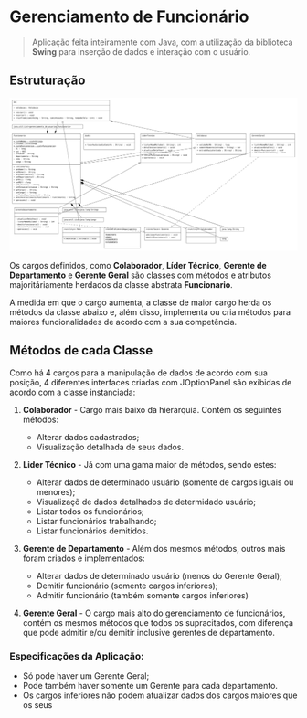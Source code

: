 # Gerenciamento de Funcionário

> Aplicação feita inteiramente com Java, com a utilização da biblioteca **Swing** para inserção de dados e interação com o usuário.

## Estruturação

![](img/img.png)

Os cargos definidos, como **Colaborador**, **Líder Técnico**, **Gerente de 
Departamento** e **Gerente Geral** são classes com métodos e atributos
majoritáriamente herdados da classe abstrata **Funcionario**.

A medida em que o cargo aumenta, a classe de maior cargo herda os métodos da classe
abaixo e, além disso, implementa ou cria métodos para maiores
funcionalidades de acordo com a sua competência.

## Métodos de cada Classe

Como há 4 cargos para a manipulação de dados de acordo com sua posição,
4 diferentes interfaces criadas com JOptionPanel são exibidas
de acordo com a classe instanciada:

1. **Colaborador** - Cargo mais baixo da hierarquia. Contém os seguintes métodos: 
   - Alterar dados cadastrados;
   - Visualização detalhada de seus dados.

2. **Lider Técnico** - Já com uma gama maior de métodos, sendo estes:
   - Alterar dados de determinado usuário (somente de cargos iguais ou menores);
   - Visualizaçõ de dados detalhados de determidado usuário;
   - Listar todos os funcionários;
   - Listar funcionários trabalhando;
   - Listar funcionários demitidos.

3. **Gerente de Departamento** - Além dos mesmos métodos, outros mais foram criados e implementados:
   - Alterar dados de determinado usuário (menos do Gerente Geral);
   - Demitir funcionário (somente cargos inferiores);
   - Admitir funcionário (também somente cargos inferiores)

4. **Gerente Geral** - O cargo mais alto do gerenciamento de funcionários, 
contém os mesmos métodos que todos os supracitados, com diferença
que pode admitir e/ou demitir inclusive gerentes de departamento.

### Especificações da Aplicação:

- Só pode haver um Gerente Geral;
- Pode também haver somente um Gerente para cada departamento.
- Os cargos inferiores não podem atualizar dados dos cargos maiores que os seus



